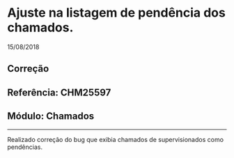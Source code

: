 # Ajuste na listagem de pendência dos chamados.
15/08/2018
## Correção
## Referência: CHM25597
## Módulo: Chamados
***

Realizado correção do bug que exibia chamados de supervisionados como pendências.